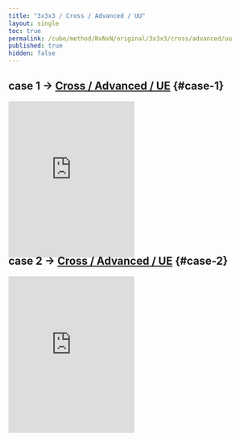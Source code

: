 ```yaml
---
title: "3x3x3 / Cross / Advanced / UU"
layout: single
toc: true
permalink: /cube/method/NxNxN/original/3x3x3/cross/advanced/uu
published: true
hidden: false
---
```


<head>
  <base target="_blank">
  <style>
    .iframe-wrapper {
      overflow      : hidden;
      margin-bottom : -35px;
    }
    iframe {
      width         : 250px;
      height        : 330px;
      margin-top    : -20px;
      border        : none;
    }
  </style>
</head>



## case 1 -> [Cross / Advanced / UE](/cube/method/NxNxN/original/3x3x3/cross/advanced/ue) {#case-1}

<div class="iframe-wrapper">
  <iframe
    scrolling="no"
    src="https://ruwix.com/widget/3d/?alg=R'&colored=U%20FD%20RD&setupmoves=R%20F'&hover=9&speed=500&flags=canvas&colors=F:cyan%20R:cyan%20D:cyan"
  ></iframe>
</div>

## case 2 -> [Cross / Advanced / UE](/cube/method/NxNxN/original/3x3x3/cross/advanced/ue) {#case-2}

<div class="iframe-wrapper">
  <iframe
    scrolling="no"
    src="https://ruwix.com/widget/3d/?alg=F%20U2&colored=U%20FD%20RD&setupmoves=R%20F'&hover=9&speed=500&flags=canvas&colors=F:cyan%20R:cyan%20D:cyan"
  ></iframe>
</div>
